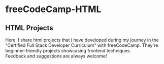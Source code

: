 # freeCodeCamp-HTML
<h2>HTML Projects</h2>
<p>Here, I share  html projects that i have developed during my journey in the "Certified Full Stack Developer Curriculum" with freeCodeCamp. They're beginner-friendly projects showcasing frontend techniques. <br>
Feedback and suggestions are always welcome!
</p>
